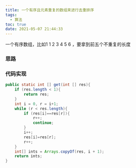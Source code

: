 ```yaml
---
title: 一个有序且元素重复的数组来进行去重排序
tags:
  - 算法
toc: true
date: 2021-05-07 21:44:33
---
```


一个有序数组，比如1 1 2 3 4 5 6 ，要拿到前五个不重复的长度

<!-- more -->

### 思路



### 代码实现

```java
public static int [] get(int [] res){
    if (res.length < 1){
        return res;
    }
    int i = 0, r = i+1;
    while (r < res.length){
        if (res[i]==res[r]){
            r++;
            continue;
        }
        i++;
        res[i]=res[r];
        r++;
    }
    int[] ints = Arrays.copyOf(res, i + 1);
    return ints;
}
```